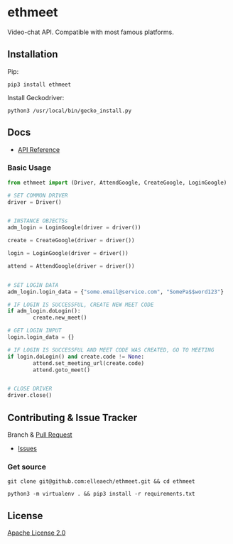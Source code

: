 # ethmeet
Video-chat API. Compatible with most famous platforms.

## Installation
Pip:
```shell script
pip3 install ethmeet
```

Install Geckodriver:
```shell script
python3 /usr/local/bin/gecko_install.py
```

## Docs
- [API Reference](https://github.com/elleaech/ethmeet/blob/master/docs/ethmeet.md)

### Basic Usage
``` python
from ethmeet import (Driver, AttendGoogle, CreateGoogle, LoginGoogle)

# SET COMMON DRIVER
driver = Driver()


# INSTANCE OBJECTSs
adm_login = LoginGoogle(driver = driver())

create = CreateGoogle(driver = driver())

login = LoginGoogle(driver = driver())

attend = AttendGoogle(driver = driver())


# SET LOGIN DATA
adm_login.login_data = {"some.email@service.com", "SomePa$$word123"}

# IF LOGIN IS SUCCESSFUL, CREATE NEW MEET CODE
if adm_login.doLogin():
        create.new_meet()

# GET LOGIN INPUT
login.login_data = {}

# IF LOGIN IS SUCCESSFUL AND MEET CODE WAS CREATED, GO TO MEETING
if login.doLogin() and create.code != None:
        attend.set_meeting_url(create.code)
        attend.goto_meet()


# CLOSE DRIVER
driver.close()
```

## Contributing & Issue Tracker
Branch & [Pull Request](https://github.com/elleaech/ethmeet/pulls)
- [Issues](https://github.com/elleaech/ethmeet/issues)

### Get source
```shell script
git clone git@github.com:elleaech/ethmeet.git && cd ethmeet

python3 -m virtualenv . && pip3 install -r requirements.txt
```

## License
[Apache License 2.0](https://github.com/elleaech/ethmeet/blob/master/LICENSE)
